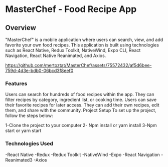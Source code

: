 # MasterChef - Food Recipe App
## Overview

"MasterChef" is a mobile application where users can search, view, and add favorite your own food recipes. This application is built using technologies such as React Native, Redux Toolkit, NativeWind, Expo CLI, React Navigation, React Native Reanimated, and Axios.

https://github.com/mertoztat/MasterChef/assets/75572432/af5d6bee-759d-4d3e-bdb0-06bcd3f8eef0

### Features
Users can search for hundreds of food recipes within the app.
They can filter recipes by category, ingredient list, or cooking time.
Users can save their favorite recipes for later access.
They can add their own recipes, edit them, and share with the community.
Project Setup
To set up the project, follow the steps below:

1-Clone the project to your computer
2- Npm install or yarn install
3-Npm start or yarn start

### Technologies Used
-React Native
-Redux
-Redux Toolkit
-NativeWind
-Expo
-React Navigation
-Reanimated3
-Axios



